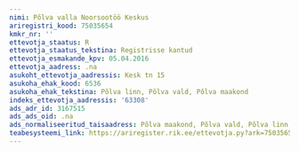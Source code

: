 ```yaml
---
nimi: Põlva valla Noorsootöö Keskus
ariregistri_kood: 75035654
kmkr_nr: ''
ettevotja_staatus: R
ettevotja_staatus_tekstina: Registrisse kantud
ettevotja_esmakande_kpv: 05.04.2016
ettevotja_aadress: .na
asukoht_ettevotja_aadressis: Kesk tn 15
asukoha_ehak_kood: 6536
asukoha_ehak_tekstina: Põlva linn, Põlva vald, Põlva maakond
indeks_ettevotja_aadressis: '63308'
ads_adr_id: 3167515
ads_ads_oid: .na
ads_normaliseeritud_taisaadress: Põlva maakond, Põlva vald, Põlva linn, Kesk tn 15
teabesysteemi_link: https://ariregister.rik.ee/ettevotja.py?ark=75035654&ref=rekvisiidid
---
```

